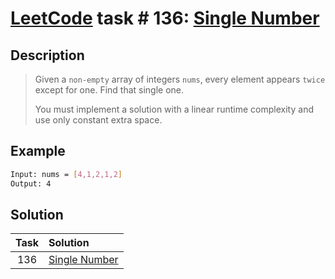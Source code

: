 # [LeetCode][leetcode] task # 136: [Single Number][task]

Description
-----------

> Given a `non-empty` array of integers `nums`,
> every element appears `twice` except for one.
> Find that single one.
> 
> You must implement a solution with a linear runtime complexity
> and use only constant extra space.

Example
-------

```sh
Input: nums = [4,1,2,1,2]
Output: 4
```

Solution
--------

| Task | Solution                  |
|:----:|:--------------------------|
| 136  | [Single Number][solution] |


[leetcode]: <http://leetcode.com/>
[task]: <https://leetcode.com/problems/single-number/>
[solution]: <https://github.com/wellaxis/praxis-leetcode/blob/main/src/main/java/com/witalis/praxis/leetcode/task/h2/p136/option/Practice.java>
